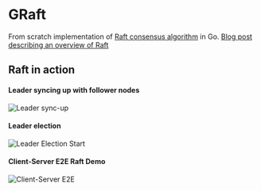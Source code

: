 # GRaft
From scratch implementation of [Raft consensus algorithm](https://raft.github.io/raft.pdf) in Go. 
[Blog post describing an overview of Raft](https://distributed-computing-musings.com/2022/03/implementing-raft-consensus-algorithm-in-go/)

## Raft in action

#### Leader syncing up with follower nodes
![Leader sync-up](https://github.com/varunu28/go-raft/blob/main/demo-gifs/Leader%20syncup.gif)

#### Leader election
![Leader Election Start](https://github.com/varunu28/go-raft/blob/main/demo-gifs/Leader%20Election%20Start.gif)

#### Client-Server E2E Raft Demo
![Client-Server E2E](https://github.com/varunu28/go-raft/blob/main/demo-gifs/Client%20Server%20E2E.gif)
